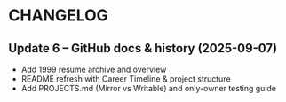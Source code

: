 # CHANGELOG

## Update 6 – GitHub docs & history (2025-09-07)
- Add 1999 resume archive and overview
- README refresh with Career Timeline & project structure
- Add PROJECTS.md (Mirror vs Writable) and only-owner testing guide
